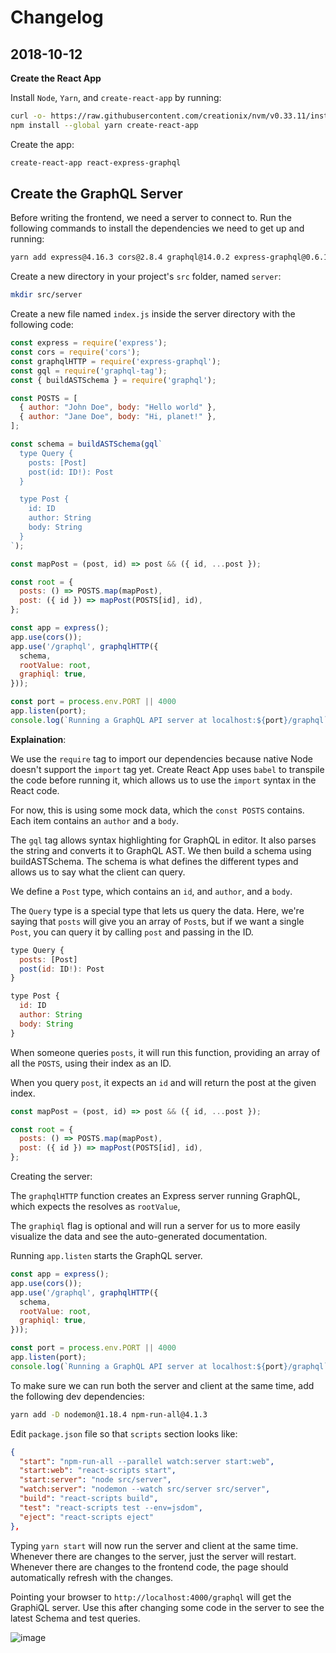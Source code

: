 # Changelog

## 2018-10-12

**Create the React App**

Install `Node`, `Yarn`, and `create-react-app` by running:

```sh
curl -o- https://raw.githubusercontent.com/creationix/nvm/v0.33.11/install.sh | bash
npm install --global yarn create-react-app
```

Create the app:

```sh
create-react-app react-express-graphql
```

## Create the GraphQL Server

Before writing the frontend, we need a server to connect to. Run the following commands to install the dependencies we need to get up and running:

```sh
yarn add express@4.16.3 cors@2.8.4 graphql@14.0.2 express-graphql@0.6.12 graphql-tag@2.9.2
```

Create a new directory in your project's `src` folder, named `server`:

```sh
mkdir src/server
```

Create a new file named `index.js` inside the server directory with the following code:

```javascript
const express = require('express');
const cors = require('cors');
const graphqlHTTP = require('express-graphql');
const gql = require('graphql-tag');
const { buildASTSchema } = require('graphql');

const POSTS = [
  { author: "John Doe", body: "Hello world" },
  { author: "Jane Doe", body: "Hi, planet!" },
];

const schema = buildASTSchema(gql`
  type Query {
    posts: [Post]
    post(id: ID!): Post
  }

  type Post {
    id: ID
    author: String
    body: String
  }
`);

const mapPost = (post, id) => post && ({ id, ...post });

const root = {
  posts: () => POSTS.map(mapPost),
  post: ({ id }) => mapPost(POSTS[id], id),
};

const app = express();
app.use(cors());
app.use('/graphql', graphqlHTTP({
  schema,
  rootValue: root,
  graphiql: true,
}));

const port = process.env.PORT || 4000
app.listen(port);
console.log(`Running a GraphQL API server at localhost:${port}/graphql`);
```

**Explaination**:

We use the `require` tag to import our dependencies because native Node doesn't support the `import` tag yet.
Create React App uses `babel` to transpile the code before running it, which allows us to use the `import` syntax in the React code.

For now, this is using some mock data, which the `const POSTS` contains. Each item contains an `author` and a `body`.

The `gql` tag allows syntax highlighting for GraphQL in editor. It also parses the string and converts it to GraphQL AST.
We then build a schema using buildASTSchema. The schema is what defines the different types and allows us to say what the client can query.

We define a `Post` type, which contains an `id`, and `author`, and a `body`.

The `Query` type is a special type that lets us query the data.
Here, we're saying that `posts` will give you an array of `Post`s, but if we want a single `Post`, you can query it by calling `post` and passing in the ID.

```javascript
type Query {
  posts: [Post]
  post(id: ID!): Post
}

type Post {
  id: ID
  author: String
  body: String
}
```

When someone queries `posts`, it will run this function, providing an array of all the `POSTS`, using their index as an ID.

When you query `post`, it expects an `id` and will return the post at the given index.

```javascript
const mapPost = (post, id) => post && ({ id, ...post });

const root = {
  posts: () => POSTS.map(mapPost),
  post: ({ id }) => mapPost(POSTS[id], id),
};
```

Creating the server:

The `graphqlHTTP` function creates an Express server running GraphQL, which expects the resolves as `rootValue`,

The `graphiql` flag is optional and will run a server for us to more easily visualize the data and see the auto-generated documentation.

Running `app.listen` starts the GraphQL server.

```javascript
const app = express();
app.use(cors());
app.use('/graphql', graphqlHTTP({
  schema,
  rootValue: root,
  graphiql: true,
}));

const port = process.env.PORT || 4000
app.listen(port);
console.log(`Running a GraphQL API server at localhost:${port}/graphql`);
```

To make sure we can run both the server and client at the same time, add the following dev dependencies:

```sh
yarn add -D nodemon@1.18.4 npm-run-all@4.1.3
```

Edit `package.json` file so that `scripts` section looks like:

```json
{
  "start": "npm-run-all --parallel watch:server start:web",
  "start:web": "react-scripts start",
  "start:server": "node src/server",
  "watch:server": "nodemon --watch src/server src/server",
  "build": "react-scripts build",
  "test": "react-scripts test --env=jsdom",
  "eject": "react-scripts eject"
},
```

Typing `yarn start` will now run the server and client at the same time. Whenever there are changes to the server, just the server will restart. Whenever there are changes to the frontend code, the page should automatically refresh with the changes.

Pointing your browser to `http://localhost:4000/graphql` will get the GraphiQL server. Use this after changing some code in the server to see the latest Schema and test queries.

![image](https://developer.okta.com/assets/blog/graphql-express-react/graphiql-743319c6b059cfd1ed5bc28394749854af242b7f56d5c8521d43e106d548e9f0.png)
